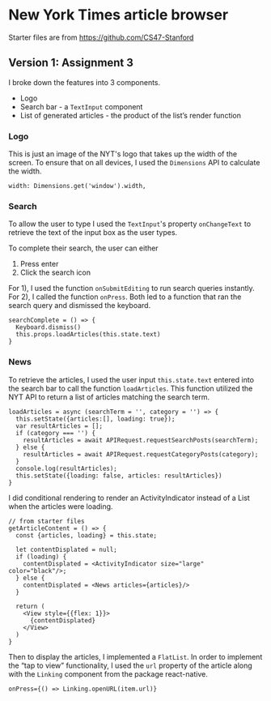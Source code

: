 # New York Times article browser
Starter files are from https://github.com/CS47-Stanford

## Version 1: Assignment 3
I broke down the features into 3 components.
- Logo
- Search bar - a `TextInput` component
- List of generated articles - the product of the list’s render function

### Logo
This is just an image of the NYT's logo that takes up the width of the screen. To ensure that on all devices, I used the `Dimensions` API to calculate the width.

```
width: Dimensions.get('window').width,
```

### Search
To allow the user to type
I used the `TextInput`'s property `onChangeText` to retrieve the text of the input box as the user types.

To complete their search, the user can either
1. Press enter
2. Click the search icon

For 1), I used the function `onSubmitEditing` to run search queries instantly.
For 2), I called the function `onPress`. Both led to a function that ran the search query and dismissed the keyboard.

```
searchComplete = () => {
  Keyboard.dismiss()
  this.props.loadArticles(this.state.text)
}
```


### News

To retrieve the articles, I used the user input `this.state.text` entered into the search bar to call the function `loadArticles`. This function utilized the NYT API to return a list of articles matching the search term.

```
loadArticles = async (searchTerm = '', category = '') => {
  this.setState({articles:[], loading: true});
  var resultArticles = [];
  if (category === '') {
    resultArticles = await APIRequest.requestSearchPosts(searchTerm);
  } else {
    resultArticles = await APIRequest.requestCategoryPosts(category);
  }
  console.log(resultArticles);
  this.setState({loading: false, articles: resultArticles})
}
```



I did conditional rendering to render an ActivityIndicator instead of a List when the articles were loading.

```
// from starter files
getArticleContent = () => {
  const {articles, loading} = this.state;

  let contentDisplated = null;
  if (loading) {
    contentDisplated = <ActivityIndicator size="large" color="black"/>;
  } else {
    contentDisplated = <News articles={articles}/>
  }

  return (
    <View style={{flex: 1}}>
      {contentDisplated}
    </View>
  )
}
```


Then to display the articles, I implemented a `FlatList`. In order to implement the “tap to view” functionality, I used the `url` property of the article along with the `Linking` component from the package react-native.

```
onPress={() => Linking.openURL(item.url)}
```
